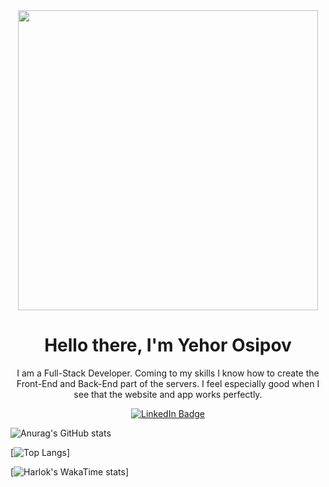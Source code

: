 <div id="logo" align="center">
    <img src="https://www.dropbox.com/scl/fi/znqzabptwj6vv6wvclq5j/6327211.png?rlkey=88w0e64ung0cb35cf3bht4zdk&raw=1" width="480" />  
</div>

<div id="header" align="center">
  <h1>Hello there, I'm Yehor Osipov</h1>
  <p>I am a Full-Stack Developer. Coming to my skills I know how to create the Front-End and Back-End part of the servers. I feel especially good when I see that the website and app works perfectly.
</p>
</div> 

<div id="badges" align="center">
  <a href="https://www.linkedin.com/in/yegor-osipov-eod/">
    <img src="https://img.shields.io/badge/LinkedIn-blue?style=for-the-badge&logo=linkedin&logoColor=white" alt="LinkedIn Badge"/>
  </a>
</div>

![Anurag's GitHub stats](https://github-readme-stats.vercel.app/api?username=deadnord&theme=transparent&show_icons=true)
    
[![Top Langs](https://github-readme-stats.vercel.app/api/top-langs/?username=deadnord&layout=pie)]

[![Harlok's WakaTime stats](https://github-readme-stats.vercel.app/api/wakatime?username=deadnord)]
